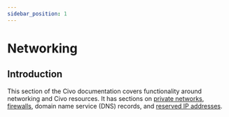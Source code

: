 ```yaml
---
sidebar_position: 1
---
```

# Networking 

## Introduction

This section of the Civo documentation covers functionality around networking and Civo resources. It has sections on [private networks](./private-networks), [firewalls](./firewalls), domain name service (DNS) records, and [reserved IP addresses](reserved-ip.md).